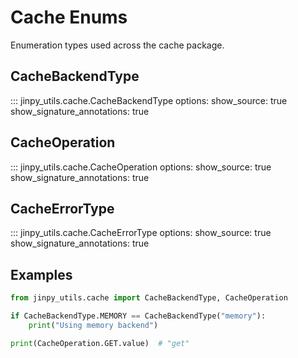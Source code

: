 # Cache Enums

Enumeration types used across the cache package.

## CacheBackendType

::: jinpy_utils.cache.CacheBackendType
    options:
      show_source: true
      show_signature_annotations: true

## CacheOperation

::: jinpy_utils.cache.CacheOperation
    options:
      show_source: true
      show_signature_annotations: true

## CacheErrorType

::: jinpy_utils.cache.CacheErrorType
    options:
      show_source: true
      show_signature_annotations: true

## Examples

```python
from jinpy_utils.cache import CacheBackendType, CacheOperation

if CacheBackendType.MEMORY == CacheBackendType("memory"):
    print("Using memory backend")

print(CacheOperation.GET.value)  # "get"
```